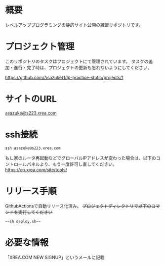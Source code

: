 # 概要
レベルアッププログラミングの静的サイト公開の練習リポジトリです。

# プロジェクト管理

このリポジトリのタスクはプロジェクトにて管理されています。
タスクの追加・進行・完了時は、プロジェクトの更新も忘れないようにしてください。

https://github.com/Asazuke11/lp-practice-static/projects/1

# サイトのURL
asazuke@s223.xrea.com

# ssh接続

```
ssh asazuke@s223.xrea.com
```

もし家のルータ再起動などでグローバルIPアドレスが変わった場合は、以下のコントロールパネルより、もう一度許可し直してください。
https://cp.xrea.com/site/tools/

# リリース手順
GithubActionsで自動リリース化済み。
~~プロジェクトディレクトリで以下のコマンドを実行してください~~

```
~~sh deploy.sh~~
```


# 必要な情報
「XREA.COM NEW SIGNUP」というメールに記載
